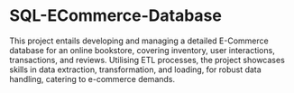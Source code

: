 # SQL-ECommerce-Database
This project entails developing and managing a detailed E-Commerce database for an online bookstore, covering inventory, user interactions, transactions, and reviews. Utilising ETL processes, the project showcases skills in data extraction, transformation, and loading, for robust data handling, catering to e-commerce demands.
